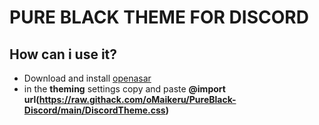 # PURE BLACK THEME FOR DISCORD

## How can i use it?

- Download and install [openasar](https://openasar.dev/)
- in the **theming** settings copy and paste **@import url(https://raw.githack.com/oMaikeru/PureBlack-Discord/main/DiscordTheme.css)**

